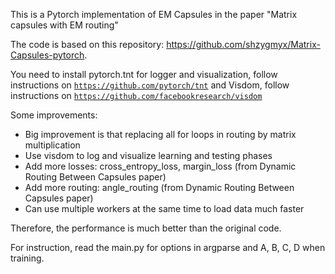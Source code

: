 This is a Pytorch implementation of EM Capsules in the paper "Matrix capsules with EM routing"

The code is based on this repository: https://github.com/shzygmyx/Matrix-Capsules-pytorch.

You need to install pytorch.tnt for logger and visualization, follow instructions on [`https://github.com/pytorch/tnt`](https://github.com/pytorch/tnt)
and Visdom, follow instructions on [`https://github.com/facebookresearch/visdom`](https://github.com/facebookresearch/visdom)

Some improvements:
+ Big improvement is that replacing all for loops in routing by matrix multiplication
+ Use visdom to log and visualize learning and testing phases
+ Add more losses: cross_entropy_loss, margin_loss (from Dynamic Routing Between Capsules paper)
+ Add more routing: angle_routing (from Dynamic Routing Between Capsules paper)
+ Can use multiple workers at the same time to load data much faster

Therefore, the performance is much better than the original code.

For instruction, read the main.py for options in argparse and A, B, C, D when training.
